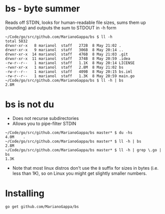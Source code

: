 # bs - byte summer

Reads off STDIN, looks for human-readable file sizes, sums them up (rounding) and outputs the sum to STDOUT in -h form
```
~/Code/go/src/github.com/MarianoGappa/bs $ ll -h
total 5832
drwxr-xr-x   8 marianol  staff   272B  8 May 21:02 .
drwxr-xr-x   9 marianol  staff   306B  8 May 20:14 ..
drwxr-xr-x  14 marianol  staff   476B  8 May 21:03 .git
drwxr-xr-x  11 marianol  staff   374B  8 May 20:59 .idea
-rw-r--r--   1 marianol  staff   1.1K  8 May 20:14 LICENSE
-rwxr-xr-x   1 marianol  staff   2.8M  8 May 21:02 bs
-rw-r--r--   1 marianol  staff   409B  8 May 20:15 bs.iml
-rw-r--r--   1 marianol  staff   1.3K  8 May 20:59 main.go
~/Code/go/src/github.com/MarianoGappa/bs $ ll -h | bs
2.8M
```

# bs is not du

* Does not recurse subdirectories
* Allows you to pipe-filter STDIN
```
~/Code/go/src/github.com/MarianoGappa/bs master* $ du -hs
4.0M	.
~/Code/go/src/github.com/MarianoGappa/bs master* $ ll -h | bs
2.8M
~/Code/go/src/github.com/MarianoGappa/bs master* $ ll -h | grep \.go | bs
1.3K
```
* Note that most linux distros don't use the `B` suffix for sizes in bytes (i.e. less than 1K), so on Linux you might get slightly smaller numbers.

# Installing
```
go get github.com/MarianoGappa/bs
```
